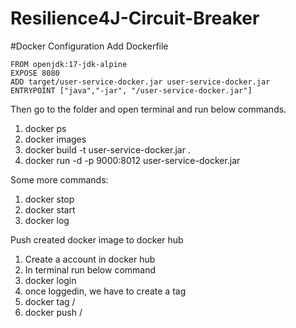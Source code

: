 
# Resilience4J-Circuit-Breaker

#Docker Configuration
Add Dockerfile
```
FROM openjdk:17-jdk-alpine
EXPOSE 8080
ADD target/user-service-docker.jar user-service-docker.jar 
ENTRYPOINT ["java","-jar", "/user-service-docker.jar"]

```

Then go to the folder and open terminal and run below commands.

1) docker ps
2) docker images
3) docker build -t user-service-docker.jar .
4) docker run -d -p 9000:8012 user-service-docker.jar

Some more commands:
1) docker stop <container-id>
2) docker start <container-id>
3) docker log <container-id>

Push created docker image to docker hub
1) Create a account in docker hub
2) In terminal run below command
3) docker login
4) once loggedin, we have to create a tag
5) docker tag <image-name> <username>/<image-name>
6) docker push <username>/<image-name>
